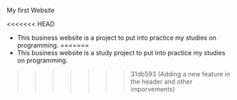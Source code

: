 My first Website 

<<<<<<< HEAD
- This business website is a project to put into practice my studies on programming.
=======
- This business website is a study project to put into practice my studies on programming.
>>>>>>> 31db593 (Adding a new feature in the header and other imporvements)
